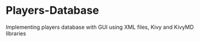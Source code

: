 # Players-Database
Implementing players database with GUI using XML files, Kivy and KivyMD libraries

